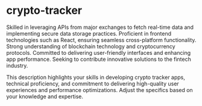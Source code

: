 # crypto-tracker

Skilled in leveraging APIs from major exchanges to fetch real-time data and implementing secure data storage practices. 
Proficient in frontend technologies such as React, ensuring seamless cross-platform functionality. Strong understanding of blockchain technology and cryptocurrency protocols. Committed to delivering user-friendly interfaces and enhancing app performance. 
Seeking to contribute innovative solutions to the fintech industry.

This description highlights your skills in developing crypto tracker apps, technical proficiency, and commitment to delivering high-quality user experiences and performance optimizations. Adjust the specifics based on your knowledge and expertise.



